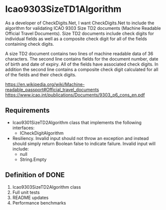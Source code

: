 # Icao9303SizeTD1Algorithm

As a developer of CheckDigits.Net, I want CheckDigits.Net to include the algorithm for validating ICAO 9303 Size TD2 documents (Machine Readable Official Travel Documents). Size TD2 documents include check digits for individual fields as well as a composite check digit for all of the fields containing check digits.

A size TD2 document contains two lines of machine readable data of 36 characters. The second line contains fields for the document number, date of birth and date of expiry. All of the fields have associated check digits. In addition the second line contains a composite check digit calculated for all of the fields and their check digits.

https://en.wikipedia.org/wiki/Machine-readable_passport#Official_travel_documents
https://www.icao.int/publications/Documents/9303_p6_cons_en.pdf

## Requirements

* Icao9301SizeTD2Algorithm class that implements the following interfaces:
	- ICheckDigitAlgorithm
* Resiliency. Invalid input should not throw an exception and instead should simply return Boolean false to indicate failure. Invalid input will include:
	- null
	- String.Empty

## Definition of DONE

1. Icao9303SizeTD2Algorithm class
1. Full unit tests
1. README updates
1. Performance benchmarks